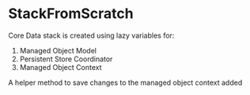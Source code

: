 # StackFromScratch
Core Data stack is created using lazy variables for:
1. Managed Object Model
2. Persistent Store Coordinator
3. Managed Object Context

A helper method to save changes to the managed object context added
